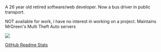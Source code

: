 A 26 year old retired software/web developer. Now a bus driver in public transport. 

NOT available for work, i have no interest in working on a project.
Maintains MrGreen's Multi Theft Auto servers

<a href="https://github-readme-stats.vercel.app/api?username=Nick026&show_icons=true&theme=onedark&count_private=true">
  <img align="center" src="https://github-readme-stats.vercel.app/api?username=Nick026&show_icons=true&theme=onedark&count_private=true" />
</a>

[GitHub Readme Stats](https://github.com/anuraghazra/github-readme-stats)
